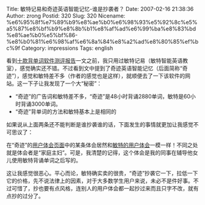 Title: 敏特记易和奇迹英语智能记忆-谁是抄袭者？
Date: 2007-02-16 21:38:36
Author: zrong
Postid: 320
Slug: 320
Nicename: %e6%95%8f%e7%89%b9%e8%ae%b0%e6%98%93%e5%92%8c%e5%a5%87%e8%bf%b9%e8%8b%b1%e8%af%ad%e6%99%ba%e8%83%bd%e8%ae%b0%e5%bf%86-%e8%b0%81%e6%98%af%e6%8a%84%e8%a2%ad%e8%80%85%ef%bc%9f
Category: impressions
Tags: english

看到[十款背单词软件测评报告](http://zengrong.net/post/319.htm)一文之前，我只用过敏特记易（敏特智能英语教室），感觉确实还不错。不过看到文中提到了奇迹英语智能记忆（后面简称“奇迹”），感觉和敏特差不多（作者的感觉也是这样），就顺便去了一下该软件的网站。这一下子让我发现了一个大“秘密”：

-   “奇迹”的广告词和敏特差不多，“奇迹”是48小时背诵2880单词，敏特是60小时背诵3000单词。
-   “奇迹”背单词的方法和敏特基本上是相同的

如果说从上面两条还不能判断是谁抄袭谁的话，下面发生的事情就更加让我感觉不可思议了：

在“奇迹”的[用户体会页面](http://www.ee.qjnet.net/qjnet.net/userlearn.shtml)中的某条体会居然和[敏特的用户体会](http://www.mintelcn.com/mtjy/mtjy7.htm)一模一样！不同之处就是体会者是“家庭主妇”。可是，我清楚的记得，这个体会是我的同事在辅导他女儿使用敏特背诵单词之后写的。

这让我感觉很恶心。平心而论，敏特确实卖的很贵，“奇迹”抄袭它一下，拉低一下它的价格，先不说法律上的因素，对于大多数学生用户来说，未必不是件好事。不过可惜了，抄也要有点风格，连别人的用户体会都一起抄过来而且只字不改，就有点抄的过分了。

